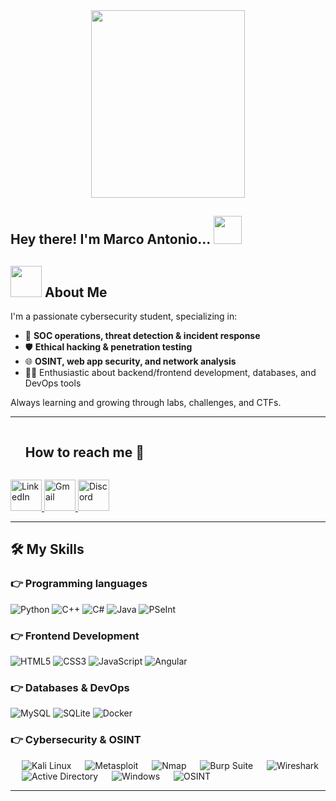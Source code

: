 <!-- GIF de cabecera actualizado (hacker) -->
<div align="center">
  <img src="https://www.gifcen.com/wp-content/uploads/2023/11/hacker-gif-8.gif" height="300px" width="70%" />
</div>

<h2> Hey there! I'm Marco Antonio... <img src="https://www.gifcen.com/wp-content/uploads/2023/07/hacker-gif-1.gif" width="45"></h2>

## <picture><img src="https://github.com/7oSkaaa/7oSkaaa/blob/main/Images/about_me.gif?raw=true" width="50px"></picture> About Me

I'm a passionate cybersecurity student, specializing in:

- 🧠 **SOC operations, threat detection & incident response**
- 🛡️ **Ethical hacking & penetration testing**
- 🌐 **OSINT, web app security, and network analysis**
- 👨‍💻 Enthusiastic about backend/frontend development, databases, and DevOps tools

Always learning and growing through labs, challenges, and CTFs.

---

<div id="user-content-toc">
  <ul align="left">
    <summary><h2 style="display: inline-block">How to reach me 🤝</h2></summary>
  </ul>

  <p align="left">
    <a href="https://www.linkedin.com/in/tu-linkedin/" target="_blank">
      <img src="https://user-images.githubusercontent.com/88904952/234979284-68c11d7f-1acc-4f0c-ac78-044e1037d7b0.png" alt="LinkedIn" height="50" width="50" />
    </a>
    <a href="mailto:tu-correo@gmail.com" target="_blank">
      <img src="https://github.com/Mo-Alsehli/Mo-Alsehli/assets/98949843/6d935082-a6bb-4f5d-be13-87b821d8421c" alt="Gmail" height="50" width="50" />
    </a>
    <a href="https://discordapp.com/users/tu-discord" target="_blank">
      <img src="https://user-images.githubusercontent.com/88904952/234982627-019fd336-6248-453c-9b05-97c13fd1d207.png" alt="Discord" height="50" width="50" />
    </a>
  </p>
</div>

---
## 🛠️ My Skills

### 👉 Programming languages
<p align="left">
  <img alt="Python" src="https://img.shields.io/badge/Python-%2314354C.svg?logo=python&logoColor=white" />
  <img alt="C++" src="https://img.shields.io/badge/C++-%2300599C.svg?logo=c%2B%2B&logoColor=white" />
  <img alt="C#" src="https://img.shields.io/badge/CSharp-%23239120.svg?logo=csharp&logoColor=white" />
  <img alt="Java" src="https://img.shields.io/badge/Java-%23007396.svg?logo=java&logoColor=white" />
  <img alt="PSeInt" src="https://img.shields.io/badge/PSeInt-%231572B6.svg?logoColor=white" />
</p>

### 👉 Frontend Development
<p align="left">
  <img alt="HTML5" src="https://img.shields.io/badge/HTML5-%23E34F26.svg?logo=html5&logoColor=white" />
  <img alt="CSS3" src="https://img.shields.io/badge/CSS-%231572B6.svg?logo=css3&logoColor=white" />
  <img alt="JavaScript" src="https://img.shields.io/badge/JavaScript-%23F7DF1E.svg?logo=javascript&logoColor=black" />
  <img alt="Angular" src="https://img.shields.io/badge/Angular-%23DD0031.svg?logo=angular&logoColor=white" />
</p>

### 👉 Databases & DevOps
<p align="left">
  <img alt="MySQL" src="https://img.shields.io/badge/MySQL-%2300f.svg?logo=mysql&logoColor=white" />
  <img alt="SQLite" src="https://img.shields.io/badge/SQLite-%2307405e.svg?logo=sqlite&logoColor=white" />
  <img alt="Docker" src="https://img.shields.io/badge/Docker-%232496ED.svg?logo=docker&logoColor=white" />
</p>

### 👉 Cybersecurity & OSINT
<p align="left">
  &emsp;
  <img alt="Kali Linux" src="https://img.shields.io/badge/Kali_Linux-557C94?style=flat&logo=kalilinux&logoColor=white" />
  &emsp;
  <img alt="Metasploit" src="https://img.shields.io/badge/Metasploit-00457C.svg?style=flat&logo=metasploit&logoColor=white"/>
  &emsp;
  <img alt="Nmap" src="https://img.shields.io/badge/Nmap-000000.svg?style=flat&logo=nmap&logoColor=white"/>
  &emsp;
  <img alt="Burp Suite" src="https://img.shields.io/badge/Burp_Suite-FF6C37.svg?style=flat&logo=burpsuite&logoColor=white"/>
  &emsp;
  <img alt="Wireshark" src="https://img.shields.io/badge/Wireshark-1679A7.svg?style=flat&logo=wireshark&logoColor=white"/>
  &emsp;
  <img alt="Active Directory" src="https://img.shields.io/badge/Active%20Directory-003366?style=flat&logo=windows&logoColor=white"/>
  &emsp;
  <img alt="Windows" src="https://img.shields.io/badge/Windows%2011-0078D6.svg?style=flat&logo=windows&logoColor=white"/>
  &emsp;
  <img alt="OSINT" src="https://img.shields.io/badge/OSINT-8A2BE2.svg?style=flat&logo=search&logoColor=white"/>
</p>

---
